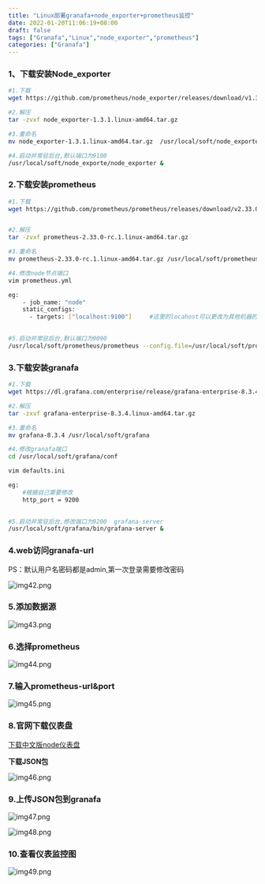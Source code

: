 ```yaml
---
title: "Linux部署granafa+node_exporter+prometheus监控"
date: 2022-01-20T11:06:19+08:00
draft: false
tags: ["Granafa","Linux","node_exporter","prometheus"]
categories: ["Granafa"]
---
```


### 1、下载安装Node_exporter
```bash
#1.下载
wget https://github.com/prometheus/node_exporter/releases/download/v1.3.1/node_exporter-1.3.1.linux-amd64.tar.gz

#2.解压
tar -zvxf node_exporter-1.3.1.linux-amd64.tar.gz 

#3.重命名
mv node_exporter-1.3.1.linux-amd64.tar.gz  /usr/local/soft/node_exporter

#4.启动并常驻后台,默认端口为9100
/usr/local/soft/node_exporte/node_exporter &   
```

### 2.下载安装prometheus
```bash
#1.下载
wget https://github.com/prometheus/prometheus/releases/download/v2.33.0-rc.1/prometheus-2.33.0-rc.1.linux-amd64.tar.gz


#2.解压
tar -zvxf prometheus-2.33.0-rc.1.linux-amd64.tar.gz

#3.重命名
mv prometheus-2.33.0-rc.1.linux-amd64.tar.gz /usr/local/soft/prometheus

#4.修改node节点端口
vim prometheus.yml

eg:
    - job_name: "node"
    static_configs:
      - targets: ["localhost:9100"]     #这里的locahost可以更改为其他机器的ip，但是监控机需要和被监控机互相通信
      

#5.启动并常驻后台,默认端口为9090
/usr/local/soft/prometheus/prometheus --config.file=/usr/local/soft/prometheus/prometheus.yml  &  
```


### 3.下载安装granafa
```bash
#1.下载
wget https://dl.grafana.com/enterprise/release/grafana-enterprise-8.3.4.linux-amd64.tar.gz

#2.解压
tar -zxvf grafana-enterprise-8.3.4.linux-amd64.tar.gz

#3.重命名
mv grafana-8.3.4 /usr/local/soft/grafana

#4.修改granafa端口
cd /usr/local/soft/grafana/conf

vim defaults.ini

eg:
    #根据自己需要修改
    http_port = 9200   
      

#5.启动并常驻后台,修改端口为9200  grafana-server
/usr/local/soft/grafana/bin/grafana-server &
```

### 4.web访问granafa-url

PS：默认用户名密码都是admin,第一次登录需要修改密码

![img42.png](/img/img42.png)

### 5.添加数据源

![img43.png](/img/img43.png)


### 6.选择prometheus

![img44.png](/img/img44.png)

### 7.输入prometheus-url&port

![img45.png](/img/img45.png)


### 8.官网下载仪表盘

[下载中文版node仪表盘](https://grafana.com/grafana/dashboards/8919)

**下载JSON包**

![img46.png](/img/img46.png)


### 9.上传JSON包到granafa

![img47.png](/img/img47.png)

![img48.png](/img/img48.png)


### 10.查看仪表监控图

![img49.png](/img/img49.png)
